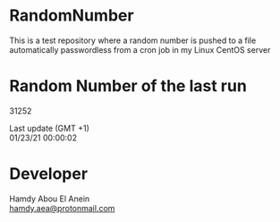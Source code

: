 # RandomNumber    
This is a test repository where a random number is pushed to a file automatically passwordless from a cron job in my Linux CentOS server    
# Random Number of the last run   
31252
      
Last update (GMT +1)    
01/23/21 00:00:02
# Developer    
Hamdy Abou El Anein   
hamdy.aea@protonmail.com

